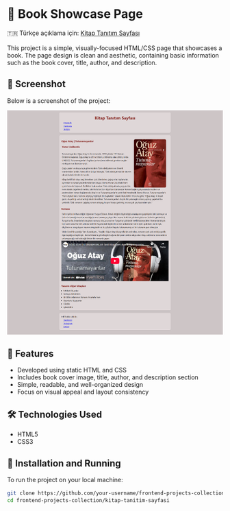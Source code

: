 # 📖 Book Showcase Page
🇹🇷 Türkçe açıklama için: [Kitap Tanıtım Sayfası](./README_TR.md#kitap-tanitim-sayfasi)<br><br>
This project is a simple, visually-focused HTML/CSS page that showcases a book. The page design is clean and aesthetic, containing basic information such as the book cover, title, author, and description.

## 📸 Screenshot

Below is a screenshot of the project:

![Book Showcase Page](./assets/kitap-tanitim-sayfasi.png)

## 🚀 Features

- Developed using static HTML and CSS  
- Includes book cover image, title, author, and description section  
- Simple, readable, and well-organized design  
- Focus on visual appeal and layout consistency  

## 🛠️ Technologies Used

- HTML5  
- CSS3  

## 🔧 Installation and Running

To run the project on your local machine:

```bash
git clone https://github.com/your-username/frontend-projects-collection.git
cd frontend-projects-collection/kitap-tanitim-sayfasi
